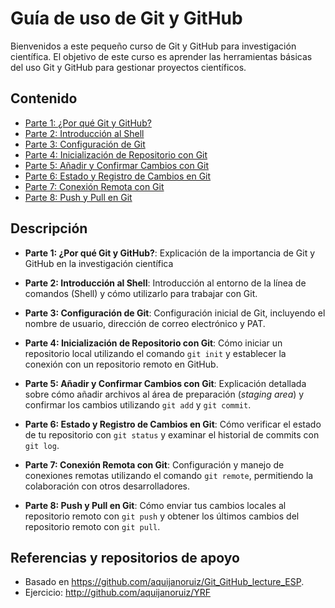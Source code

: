 # Guía de uso de Git y GitHub

Bienvenidos a este pequeño curso de Git y GitHub para investigación científica. El objetivo de este curso es aprender las herramientas básicas del uso Git y GitHub para gestionar proyectos científicos.

## Contenido

- [Parte 1: ¿Por qué Git y GitHub?](Parte1_git_github.md)
- [Parte 2: Introducción al Shell](Parte2_shell.md)
- [Parte 3: Configuración de Git](Parte3_git_config.md)
- [Parte 4: Inicialización de Repositorio con Git](Parte4_git_init.md)
- [Parte 5: Añadir y Confirmar Cambios con Git](Parte5_git_add_commit.md)
- [Parte 6: Estado y Registro de Cambios en Git](Parte6_git_status_log.md)
- [Parte 7: Conexión Remota con Git](Parte7_git_remote.md)
- [Parte 8: Push y Pull en Git](Parte8_git_push_pull.md)

## Descripción

- **Parte 1: ¿Por qué Git y GitHub?**: Explicación de la importancia de Git y GitHub en la investigación científica

- **Parte 2: Introducción al Shell**: Introducción al entorno de la línea de comandos (Shell) y cómo utilizarlo para trabajar con Git.

- **Parte 3: Configuración de Git**: Configuración inicial de Git, incluyendo el nombre de usuario, dirección de correo electrónico y PAT.

- **Parte 4: Inicialización de Repositorio con Git**: Cómo iniciar un repositorio local utilizando el comando `git init` y establecer la conexión con un repositorio remoto en GitHub.

- **Parte 5: Añadir y Confirmar Cambios con Git**: Explicación detallada sobre cómo añadir archivos al área de preparación (*staging area*) y confirmar los cambios utilizando `git add` y `git commit`.

- **Parte 6: Estado y Registro de Cambios en Git**: Cómo verificar el estado de tu repositorio con `git status` y examinar el historial de commits con `git log`.

- **Parte 7: Conexión Remota con Git**: Configuración y manejo de conexiones remotas utilizando el comando `git remote`, permitiendo la colaboración con otros desarrolladores.

- **Parte 8: Push y Pull en Git**: Cómo enviar tus cambios locales al repositorio remoto con `git push` y obtener los últimos cambios del repositorio remoto con `git pull`.

## Referencias y repositorios de apoyo

- Basado en https://github.com/aquijanoruiz/Git_GitHub_lecture_ESP.
- Ejercicio: http://github.com/aquijanoruiz/YRF

